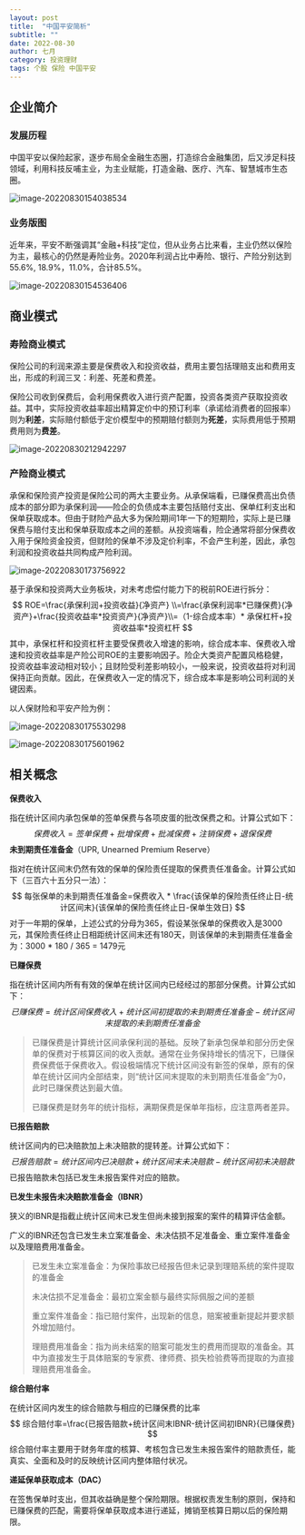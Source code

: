 ```yaml
---
layout: post
title:  "中国平安简析"
subtitle: ""
date: 2022-08-30
author: 七月
category: 投资理财
tags: 个股 保险 中国平安
---
```


## 企业简介

### 发展历程

中国平安以保险起家，逐步布局全金融生态圈，打造综合金融集团，后又涉足科技领域，利用科技反哺主业，为主业赋能，打造金融、医疗、汽车、智慧城市生态圈。

![image-20220830154038534](/Users/Rosanne/Documents/GitHub/Rosanne-Luo.github.io/img//image-20220830154038534.png)

### 业务版图

近年来，平安不断强调其“金融+科技”定位，但从业务占比来看，主业仍然以保险为主，最核心的仍然是寿险业务。2020年利润占比中寿险、银行、产险分别达到55.6%, 18.9%，11.0%，合计85.5%。

![image-20220830154536406](/Users/Rosanne/Documents/GitHub/Rosanne-Luo.github.io/img//image-20220830154536406.png)

## 商业模式

### 寿险商业模式

保险公司的利润来源主要是保费收入和投资收益，费用主要包括理赔支出和费用支出，形成的利润三叉：利差、死差和费差。

保险公司收到保费后，会利用保费收入进行资产配置，投资各类资产获取投资收益。其中，实际投资收益率超出精算定价中的预订利率（承诺给消费者的回报率）则为**利差**，实际赔付额低于定价模型中的预期赔付额则为**死差**，实际费用低于预期费用则为**费差**。

![image-20220830212942297](D:/Project/github/Rosanne-Luo-io/Rosanne-Luo.github.io/img/image-20220830212942297.png)

### 产险商业模式

承保和保险资产投资是保险公司的两大主要业务。从承保端看，已赚保费高出负债成本的部分即为承保利润——险企的负债成本主要包括赔付支出、保单红利支出和保单获取成本。但由于财险产品大多为保险期间1年一下的短期险，实际上是已赚保费与赔付支出和保单获取成本之间的差额。从投资端看，险企通常将部分保费收入用于保险资金投资，但财险的保单不涉及定价利率，不会产生利差，因此，承包利润和投资收益共同构成产险利润。

![image-20220830173756922](/Users/Rosanne/Documents/GitHub/Rosanne-Luo.github.io/img//image-20220830173756922.png)

基于承保和投资两大业务板块，对未考虑偿付能力下的税前ROE进行拆分：
$$
ROE=\frac{承保利润+投资收益}{净资产} \\=\frac{承保利润率*已赚保费}{净资产}+\frac{投资收益率*投资资产}{净资产}\\=（1-综合成本率）* 承保杠杆+投资收益率*投资杠杆
$$
其中，承保杠杆和投资杠杆主要受保费收入增速的影响，综合成本率、保费收入增速和投资收益率是产险公司ROE的主要影响因子。险企大类资产配置风格稳健，投资收益率波动相对较小；且财险受利差影响较小，一般来说，投资收益将对利润保持正向贡献。因此，在保费收入一定的情况下，综合成本率是影响公司利润的关键因素。

以人保财险和平安产险为例：

![image-20220830175530298](/Users/Rosanne/Documents/GitHub/Rosanne-Luo.github.io/img//image-20220830175530298.png)

![image-20220830175601962](/Users/Rosanne/Documents/GitHub/Rosanne-Luo.github.io/img//image-20220830175601962.png)

## 相关概念

**保费收入**

指在统计区间内承包保单的签单保费与各项皮蛋的批改保费之和。计算公式如下：
$$
保费收入=签单保费+批增保费+批减保费+注销保费+退保保费
$$
**未到期责任准备金**（UPR, Unearned Premium Reserve）

指对在统计区间末仍然有效的保单的保险责任提取的保费责任准备金。计算公式如下（三百六十五分只一法）：
$$
每张保单的未到期责任准备金=保费收入 * \frac{该保单的保险责任终止日-统计区间末}{该保单的保险责任终止日-保单生效日}
$$
对于一年期的保单，上述公式的分母为365，假设某张保单的保费收入是3000元，其保险责任终止日相距统计区间末还有180天，则该保单的未到期责任准备金为：3000 * 180 / 365 = 1479元

**已赚保费**

指在统计区间内所有有效的保单在统计区间内已经经过的那部分保费。计算公式如下：
$$
已赚保费=统计区间保费收入+统计区间初提取的未到期责任准备金-统计区间末提取的未到期责任准备金
$$

> 已赚保费是计算统计区间承保利润的基础。反映了新承包保单和部分历史保单的保费对于核算区间的收入贡献。通常在业务保持增长的情况下，已赚保费保费低于保费收入。假设极端情况下统计区间没有新签的保单，原有的保单在统计区间内全部结束，则“统计区间末提取的未到期责任准备金”为0，此时已赚保费达到最大值。
>
> 已赚保费是财务年的统计指标，满期保费是保单年指标，应注意两者差异。

**已报告赔款**

统计区间内的已决赔款加上未决赔款的提转差。计算公式如下：
$$
已报告赔款=统计区间内已决赔款+统计区间末未决赔款-统计区间初未决赔款
$$
已报告赔款未包括已发生未报告案件对应的赔款。

**已发生未报告未决赔款准备金（IBNR）**

狭义的IBNR是指截止统计区间末已发生但尚未接到报案的案件的精算评估金额。

广义的IBNR还包含已发生未立案准备金、未决估损不足准备金、重立案件准备金以及理赔费用准备金。

> 已发生未立案准备金：为保险事故已经报告但未记录到理赔系统的案件提取的准备金
>
> 未决估损不足准备金：最初立案金额与最终实际佩服之间的差额
>
> 重立案件准备金：指已赔付案件，出现新的信息，赔案被重新提起并要求额外增加赔付。
>
> 理赔费用准备金：指为尚未结案的赔案可能发生的费用而提取的准备金。其中为直接发生于具体赔案的专家费、律师费、损失检验费等而提取的为直接理赔费用准备金。

**综合赔付率**

在统计区间内发生的综合赔款与相应的已赚保费的比率
$$
综合赔付率=\frac{已报告赔款+统计区间末IBNR-统计区间初IBNR}{已赚保费}
$$
综合赔付率主要用于财务年度的核算、考核包含已发生未报告案件的赔款责任，能真实、全面和及时的反映统计区间内整体赔付状况。

**递延保单获取成本（DAC）**

在签售保单时支出，但其收益确是整个保险期限。根据权责发生制的原则，保持和已赚保费的匹配，需要将保单获取成本进行递延，摊销至核算日期以后的保险期限。